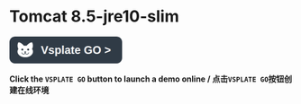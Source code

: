 # Tomcat 8.5-jre10-slim

<a href="https://www.vsplate.com/?docker-compose=https://github.com/vsplate/dcenvs/tomcat/8.5-jre10-slim"><img alt="VSPLATE GO" src="https://raw.githubusercontent.com/vsplate/images/master/vsgo_btn.png" width="200px"></a>

**Click the `VSPLATE GO` button to launch a demo online / 点击`VSPLATE GO`按钮创建在线环境**